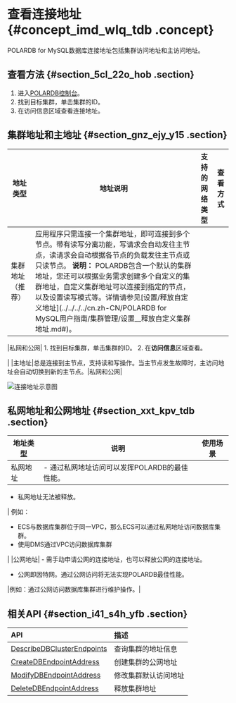 # 查看连接地址 {#concept_imd_wlq_tdb .concept}

POLARDB for MySQL数据库连接地址包括集群访问地址和主访问地址。

## 查看方法 {#section_5cl_22o_hob .section}

1.  进入[POLARDB控制台](https://polardb.console.aliyun.com)。
2.  找到目标集群，单击集群的ID。
3.  在访问信息区域查看连接地址。

## 集群地址和主地址 {#section_gnz_ejy_y15 .section}

|地址类型|地址说明|支持的网络类型|查看方式|
|----|----|-------|----|
|集群地址（推荐）|应用程序只需连接一个集群地址，即可连接到多个节点。带有读写分离功能，写请求会自动发往主节点，读请求会自动根据各节点的负载发往主节点或只读节点。 **说明：** POLARDB包含一个默认的集群地址，您还可以根据业务需求创建多个自定义的集群地址，自定义集群地址可以连接到指定的节点，以及设置读写模式等。详情请参见[设置/释放自定义地址](../../../../cn.zh-CN/POLARDB for MySQL用户指南/集群管理/设置__释放自定义集群地址.md#)。

 |私网和公网| 1.  找到目标集群，单击集群的ID。
2.  在**访问信息**区域查看。

 |
|主地址|总是连接到主节点，支持读和写操作。当主节点发生故障时，主访问地址会自动切换到新的主节点。|私网和公网|

![连接地址示意图](http://static-aliyun-doc.oss-cn-hangzhou.aliyuncs.com/assets/img/3018/156342807545542_zh-CN.png)

## 私网地址和公网地址 {#section_xxt_kpv_tdb .section}

|地址类型|说明|使用场景|
|----|--|----|
|私网地址| -   通过私网地址访问可以发挥POLARDB的最佳性能。
-   私网地址无法被释放。

 | 例如：

 -   ECS与数据库集群位于同一VPC，那么ECS可以通过私网地址访问数据库集群。
-   使用DMS通过VPC访问数据库集群

 |
|公网地址| -   需手动申请公网的连接地址，也可以释放公网的连接地址。
-   公网即因特网。通过公网访问将无法实现POLARDB最佳性能。

 |例如：通过公网访问数据库集群进行维护操作。|

## 相关API {#section_i41_s4h_yfb .section}

|API|描述|
|:--|:-|
|[DescribeDBClusterEndpoints](../../../../cn.zh-CN/API参考/访问地址/DescribeDBClusterEndpoints.md#)|查询集群的地址信息|
|[CreateDBEndpointAddress](../../../../cn.zh-CN/API参考/访问地址/CreateDBEndpointAddress.md#)|创建集群的公网地址|
|[ModifyDBEndpointAddress](../../../../cn.zh-CN/API参考/访问地址/ModifyDBEndpointAddress.md#)|修改集群默认访问地址|
|[DeleteDBEndpointAddress](../../../../cn.zh-CN/API参考/访问地址/DeleteDBEndpointAddress.md#)|释放集群地址|

